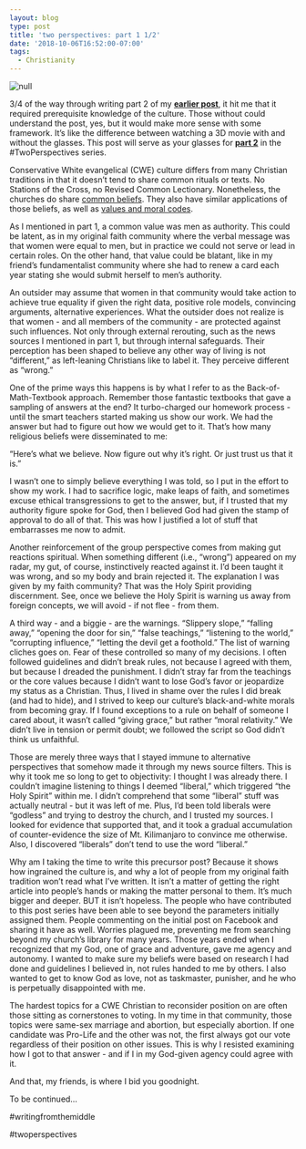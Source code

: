 ```yaml
---
layout: blog
type: post
title: 'two perspectives: part 1 1/2'
date: '2018-10-06T16:52:00-07:00'
tags:
  - Christianity
---
```

![null](/images/uploads/3d-glasses-1413345-638x393.jpg)

3/4 of the way through writing part 2 of my [**earlier post**](https://www.facebook.com/photo.php?fbid=10156688766032387), it hit me that it required prerequisite knowledge of the culture. Those without could understand the post, yes, but it would make more sense with some framework. It’s like the difference between watching a 3D movie with and without the glasses. This post will serve as your glasses for [**part 2**](https://www.facebook.com/jessica.s.marquis/posts/10156723696197387) in the #TwoPerspectives series.

Conservative White evangelical (CWE) culture differs from many Christian traditions in that it doesn’t tend to share common rituals or texts. No Stations of the Cross, no Revised Common Lectionary. Nonetheless, the churches do share [common beliefs](https://www.nae.net/what-is-an-evangelical/). They also have similar applications of those beliefs, as well as [values and moral codes](http://www.pewforum.org/2011/06/22/global-survey-beliefs/).

As I mentioned in part 1, a common value was men as authority. This could be latent, as in my original faith community where the verbal message was that women were equal to men, but in practice we could not serve or lead in certain roles. On the other hand, that value could be blatant, like in my friend’s fundamentalist community where she had to renew a card each year stating she would submit herself to men’s authority.

An outsider may assume that women in that community would take action to achieve true equality if given the right data, positive role models, convincing arguments, alternative experiences. What the outsider does not realize is that women - and all members of the community - are protected against such influences. Not only through external rerouting, such as the news sources I mentioned in part 1, but through internal safeguards. Their perception has been shaped to believe any other way of living is not “different,” as left-leaning Christians like to label it. They perceive different as “wrong.”

One of the prime ways this happens is by what I refer to as the Back-of-Math-Textbook approach. Remember those fantastic textbooks that gave a sampling of answers at the end? It turbo-charged our homework process - until the smart teachers started making us show our work. We had the answer but had to figure out how we would get to it. That’s how many religious beliefs were disseminated to me:

“Here’s what we believe. Now figure out why it’s right. Or just trust us that it is.”

I wasn’t one to simply believe everything I was told, so I put in the effort to show my work. I had to sacrifice logic, make leaps of faith, and sometimes excuse ethical transgressions to get to the answer, but, if I trusted that my authority figure spoke for God, then I believed God had given the stamp of approval to do all of that. This was how I justified a lot of stuff that embarrasses me now to admit.

Another reinforcement of the group perspective comes from making gut reactions spiritual. When something different (i.e., “wrong”) appeared on my radar, my gut, of course, instinctively reacted against it. I’d been taught it was wrong, and so my body and brain rejected it. The explanation I was given by my faith community? That was the Holy Spirit providing discernment. See, once we believe the Holy Spirit is warning us away from foreign concepts, we will avoid - if not flee - from them.

A third way - and a biggie - are the warnings. “Slippery slope,” “falling away,” “opening the door for sin,” “false teachings,” “listening to the world,” “corrupting influence,” “letting the devil get a foothold.” The list of warning cliches goes on. Fear of these controlled so many of my decisions. I often followed guidelines and didn’t break rules, not because I agreed with them, but because I dreaded the punishment. I didn’t stray far from the teachings or the core values because I didn’t want to lose God’s favor or jeopardize my status as a Christian. Thus, I lived in shame over the rules I did break (and had to hide), and I strived to keep our culture’s black-and-white morals from becoming gray. If I found exceptions to a rule on behalf of someone I cared about, it wasn’t called “giving grace,” but rather “moral relativity.” We didn’t live in tension or permit doubt; we followed the script so God didn’t think us unfaithful.

Those are merely three ways that I stayed immune to alternative perspectives that somehow made it through my news source filters. This is why it took me so long to get to objectivity: I thought I was already there. I couldn’t imagine listening to things I deemed “liberal,” which triggered “the Holy Spirit” within me. I didn’t comprehend that some “liberal” stuff was actually neutral - but it was left of me. Plus, I’d been told liberals were “godless” and trying to destroy the church, and I trusted my sources. I looked for evidence that supported that, and it took a gradual accumulation of counter-evidence the size of Mt. Kilimanjaro to convince me otherwise. Also, I discovered “liberals” don’t tend to use the word “liberal.”

Why am I taking the time to write this precursor post? Because it shows how ingrained the culture is, and why a lot of people from my original faith tradition won’t read what I’ve written. It isn’t a matter of getting the right article into people’s hands or making the matter personal to them. It’s much bigger and deeper. BUT it isn’t hopeless. The people who have contributed to this post series have been able to see beyond the parameters initially assigned them. People commenting on the initial post on Facebook and sharing it have as well. Worries plagued me, preventing me from searching beyond my church’s library for many years. Those years ended when I recognized that my God, one of grace and adventure, gave me agency and autonomy. I wanted to make sure my beliefs were based on research I had done and guidelines I believed in, not rules handed to me by others. I also wanted to get to know God as love, not as taskmaster, punisher, and he who is perpetually disappointed with me.

The hardest topics for a CWE Christian to reconsider position on are often those sitting as cornerstones to voting. In my time in that community, those topics were same-sex marriage and abortion, but especially abortion. If one candidate was Pro-Life and the other was not, the first always got our vote regardless of their position on other issues. This is why I resisted examining how I got to that answer - and if I in my God-given agency could agree with it.

And that, my friends, is where I bid you goodnight.

To be continued…

\#writingfromthemiddle

\#twoperspectives
